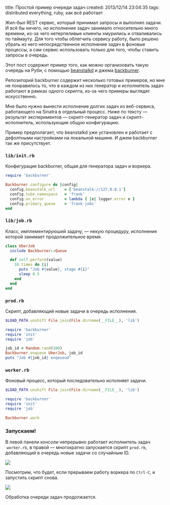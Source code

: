 title: Простой пример очереди задач
created: 2013/12/14 23:04:35
tags: distributed everything, ruby, как всё работает

Жил-был REST сервис, который принимал запросы и выполнял задачи. И всё бы ничего, но исполнение задач занимало относительно много времени, из-за чего нетерпеливые клиенты хмурились и отваливались по таймауту. Для того чтобы облегчить сервису работу, было решено убрать из него непосредственное исполнение задач в фоновые процессы, а сам сервис использовать только для того, чтобы ставить запросы в очередь.

Этот пост содержит пример того, как можно организовать такую очередь на Руби, с помощью [beanstalkd](http://kr.github.io/beanstalkd/) и джема [backburner](https://github.com/nesquena/backburner).

Репозиторий backburner содержит несколько готовых примеров, но мне не понравилось то, что в каждом из них генератор и исполнитель задач работают в рамках одного скрипта, из-за чего примеры выглядят искусственно.

Мне было нужно вынести исполнение долгих задач из веб-сервиса, работающего на Sinatra в отдельный процесс. Ниже по тексту — результат экспериментов — скрипт-генератор задач и скрипт-исполнитель, использующие общую конфигурацию.

Пример предполагает, что beanstalkd уже установлен и работает с дефолтными настройками на локальной машине. И джем backburner так же присутствует.

### `lib/init.rb`

Конфигурация backburner, общая для генератора задач и воркера.

```ruby
require 'backburner'

Backburner.configure do |config|
  config.beanstalk_url    = ['beanstalk://127.0.0.1']
  config.tube_namespace   = 'frank'
  config.on_error         = lambda { |e| logger.error e }
  config.primary_queue    = 'frank-jobs'
end
```

### `lib/job.rb`

Класс, имплементируюший задачу, — некую процедуру, исполнение которой занимает продолжительное время.

```ruby
class UberJob
  include Backburner::Queue

  def self.perform(value)
    10.times do |i|
      puts "Job #{value}, stage #{i}"
      sleep 0.5
    end
  end
end
```

### `prod.rb`

Скрипт, добавляющий новые задачи в очередь исполнения.

```ruby
$LOAD_PATH.unshift File.join(File.dirname(__FILE__), 'lib')

require 'backburner'
require 'init'
require 'job'

job_id = Random.rand(100)
Backburner.enqueue UberJob, job_id
puts "Job #{job_id} enqeueud"
```

### `worker.rb`

Фоновый процесс, который последовательно исполняет задачи.

```ruby
$LOAD_PATH.unshift File.join(File.dirname(__FILE__), 'lib')

require 'backburner'
require 'init'
require 'job'

Backburner.work
```

### Запускаем!

В левой панели консоли непрерывно работает исполнитель задач  `worker.rb`, в правой — многократно запускается скрипт `prod.rb`, добавляющий в очередь новые задачи со случайным ID.

![](http://media.drafts.cc/beanstalkd-backburner-example-1.png)

Посмотрим, что будет, если прерываем работу воркера по `Ctrl-C`, и запустить скрипт снова.

![](http://media.drafts.cc/beanstalkd-backburner-example-2.png)

Обработка очереди задач продолжается.
